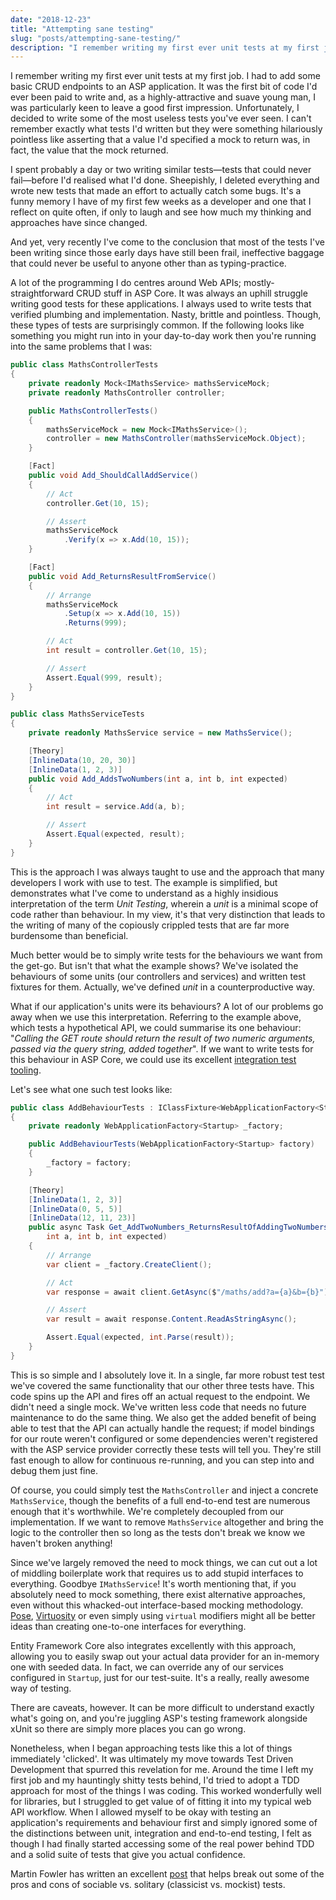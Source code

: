 ```yaml
---
date: "2018-12-23"
title: "Attempting sane testing"
slug: "posts/attempting-sane-testing/"
description: "I remember writing my first ever unit tests at my first job. Unfortunately, I decided to write some of the most useless tests you've ever seen."
---
```

I remember writing my first ever unit tests at my first job. I had to add some basic CRUD endpoints to an ASP application.
It was the first bit of code I'd ever been paid to write and, as a highly-attractive and suave young man, I was particularly keen to leave a good first impression.
Unfortunately, I decided to write some of the most useless tests you've ever seen. I can't remember exactly what tests
I'd written but they were something hilariously pointless like asserting that a value I'd specified a mock to return
was, in fact, the value that the mock returned.

I spent probably a day or two writing similar tests—tests that could never fail—before I'd realised what I'd done.
Sheepishly, I deleted everything and wrote new tests that made an effort to actually catch some bugs.
It's a funny memory I have of my first few weeks as a developer and one that I reflect on quite often, if only to laugh and
see how much my thinking and approaches have since changed.

And yet, very recently I've come to the conclusion that most of the tests I've been writing since those early days
have still been frail, ineffective baggage that could never be useful to anyone other than as typing-practice.

A lot of the programming I do centres around Web APIs; mostly-straightforward CRUD stuff in ASP Core. 
It was always an uphill struggle writing good tests for these applications.
I always used to write tests that verified plumbing and implementation. Nasty, brittle and pointless. Though, these types of tests
are surprisingly common. If the following looks like something you might run into in your day-to-day work then you're running into the same
problems that I was:

```csharp
public class MathsControllerTests
{
    private readonly Mock<IMathsService> mathsServiceMock;
    private readonly MathsController controller;

    public MathsControllerTests()
    {
        mathsServiceMock = new Mock<IMathsService>();
        controller = new MathsController(mathsServiceMock.Object);
    }

    [Fact]
    public void Add_ShouldCallAddService()
    {
        // Act
        controller.Get(10, 15);

        // Assert
        mathsServiceMock
            .Verify(x => x.Add(10, 15));
    }

    [Fact]
    public void Add_ReturnsResultFromService()
    {
        // Arrange
        mathsServiceMock
            .Setup(x => x.Add(10, 15))
            .Returns(999);

        // Act
        int result = controller.Get(10, 15);

        // Assert
        Assert.Equal(999, result);
    }
}

public class MathsServiceTests
{
    private readonly MathsService service = new MathsService();

    [Theory]
    [InlineData(10, 20, 30)]
    [InlineData(1, 2, 3)]
    public void Add_AddsTwoNumbers(int a, int b, int expected)
    {
        // Act
        int result = service.Add(a, b);

        // Assert
        Assert.Equal(expected, result);
    }
}
```

This is the approach I was always taught to use and the approach that many developers I work with use to test. The example is simplified, but demonstrates
what I've come to understand as a highly insidious interpretation of the term _Unit Testing_, wherein a _unit_ is a minimal scope of
code rather than behaviour. In my view, it's that very distinction that leads to the writing of many of the copiously crippled tests that are far more 
burdensome than beneficial.

Much better would be to simply write tests for the behaviours we want from the get-go. But isn't that what the example shows?
We've isolated the behaviours of some units (our controllers and services) and written test fixtures for them. Actually, 
we've defined _unit_ in a counterproductive way.

What if our application's units were its behaviours? A lot of our problems go away when we use this interpretation. 
Referring to the example above, which tests a hypothetical API, we could summarise its one behaviour: "_Calling the GET route should return the result
of two numeric arguments, passed via the query string, added together_". If we want to write tests for this behaviour in ASP Core, we could
use its excellent [integration test tooling](https://docs.microsoft.com/en-us/aspnet/core/test/integration-tests?view=aspnetcore-2.2).

Let's see what one such test looks like:

```csharp
public class AddBehaviourTests : IClassFixture<WebApplicationFactory<Startup>>
{
    private readonly WebApplicationFactory<Startup> _factory;

    public AddBehaviourTests(WebApplicationFactory<Startup> factory)
    {
        _factory = factory;
    }

    [Theory]
    [InlineData(1, 2, 3)]
    [InlineData(0, 5, 5)]
    [InlineData(12, 11, 23)]
    public async Task Get_AddTwoNumbers_ReturnsResultOfAddingTwoNumbers(
        int a, int b, int expected)
    {
        // Arrange
        var client = _factory.CreateClient();

        // Act
        var response = await client.GetAsync($"/maths/add?a={a}&b={b}");

        // Assert
        var result = await response.Content.ReadAsStringAsync();

        Assert.Equal(expected, int.Parse(result));
    }
}
```

This is so simple and I absolutely love it. In a single, far more robust test test we've covered the same functionality
that our other three tests have. This code spins up the API and fires off an actual request to the endpoint. 
We didn't need a single mock. We've written less code that needs no future maintenance to do the same thing.
We also get the added benefit of being able to test that the API can actually handle the request; if model bindings for
our route weren't configured or some dependencies weren't registered with the ASP service provider correctly these tests will tell you. 
They're still fast enough to allow for continuous re-running, and you can step into and debug them just fine.

Of course, you could simply test the `MathsController` and inject a concrete `MathsService`, though the benefits of a full end-to-end test
are numerous enough that it's worthwhile. We're completely decoupled from our implementation. If we want to remove `MathsService` altogether 
and bring the logic to the controller then so long as the tests don't break we know we haven't broken anything! 

Since we've largely removed the need to mock things, we can cut
out a lot of middling boilerplate work that requires us to add stupid interfaces to everything. Goodbye `IMathsService`! 
It's worth mentioning that, if you absolutely need to mock something, there exist alternative approaches, even without this 
whacked-out interface-based mocking methodology. [Pose](https://github.com/tonerdo/pose), [Virtuosity](https://github.com/Fody/Virtuosity) 
or even simply using `virtual` modifiers might all be better ideas than creating one-to-one interfaces for everything.

Entity Framework Core also integrates excellently with this approach, allowing you to easily swap out your actual data 
provider for an in-memory one with seeded data. In fact, we can override any of our services
configured in `Startup`, just for our test-suite. It's a really, really awesome way of testing.

There are caveats, however. It can be more difficult to understand exactly what's going on, and you're juggling
ASP's testing framework alongside xUnit so there are simply more places you can go wrong.

Nonetheless, when I began approaching tests like this a lot of things immediately 'clicked'. It was ultimately my move towards Test Driven Development
that spurred this revelation for me. Around the time I left my first job and my hauntingly shitty tests behind, I'd tried to adopt
a TDD approach for most of the things I was coding. This worked wonderfully well for libraries, but I struggled to get value of of fitting it into
my typical web API workflow. When I allowed myself to be okay with testing an application's requirements and behaviour first 
and simply ignored some of the distinctions between unit, integration and end-to-end testing, I felt as though I had finally
started accessing some of the real power behind TDD and a solid suite of tests that give you actual confidence.

Martin Fowler has written an excellent [post](https://martinfowler.com/bliki/UnitTest.html) that helps break out some of
the pros and cons of sociable vs. solitary (classicist vs. mockist) tests.
